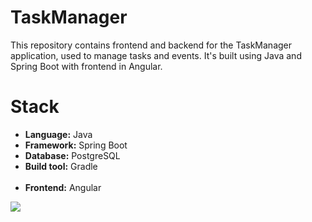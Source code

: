 # TaskManager

This repository contains frontend and backend for the TaskManager application, used to manage tasks and events. It's built using Java and Spring Boot with frontend in Angular.

# Stack
* **Language:** Java
* **Framework:** Spring Boot
* **Database:** PostgreSQL
* **Build tool:** Gradle
<br></br>
* **Frontend:** Angular

![](https://github.com/danielwolski/TaskManager/blob/main/ApplicationPresentation.gif)

